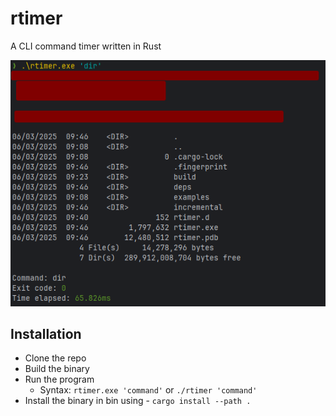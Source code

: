 # rtimer
A CLI command timer written in Rust

![readme.png](readme1.png)

## Installation
- Clone the repo
- Build the binary
- Run the program
  - Syntax: `rtimer.exe 'command'` or `./rtimer 'command'`
- Install the binary in bin using - `cargo install --path .`
